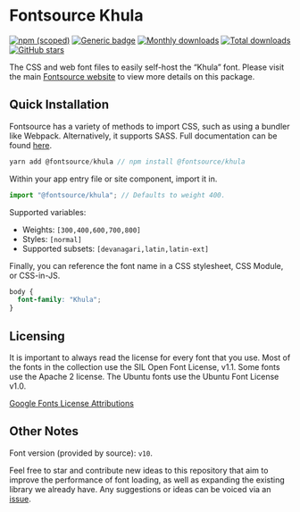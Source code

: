 # Fontsource Khula

[![npm (scoped)](https://img.shields.io/npm/v/@fontsource/khula?color=brightgreen)](https://www.npmjs.com/package/@fontsource/khula) [![Generic badge](https://img.shields.io/badge/fontsource-passing-brightgreen)](https://github.com/fontsource/fontsource) [![Monthly downloads](https://badgen.net/npm/dm/@fontsource/khula)](https://github.com/fontsource/fontsource) [![Total downloads](https://badgen.net/npm/dt/@fontsource/khula)](https://github.com/fontsource/fontsource) [![GitHub stars](https://img.shields.io/github/stars/fontsource/fontsource.svg?style=social&label=Star)](https://github.com/fontsource/fontsource/stargazers)

The CSS and web font files to easily self-host the “Khula” font. Please visit the main [Fontsource website](https://fontsource.org/fonts/khula) to view more details on this package.

## Quick Installation

Fontsource has a variety of methods to import CSS, such as using a bundler like Webpack. Alternatively, it supports SASS. Full documentation can be found [here](https://fontsource.org/docs/introduction).

```javascript
yarn add @fontsource/khula // npm install @fontsource/khula
```

Within your app entry file or site component, import it in.

```javascript
import "@fontsource/khula"; // Defaults to weight 400.
```

Supported variables:

- Weights: `[300,400,600,700,800]`
- Styles: `[normal]`
- Supported subsets: `[devanagari,latin,latin-ext]`

Finally, you can reference the font name in a CSS stylesheet, CSS Module, or CSS-in-JS.

```css
body {
  font-family: "Khula";
}
```

## Licensing

It is important to always read the license for every font that you use.
Most of the fonts in the collection use the SIL Open Font License, v1.1. Some fonts use the Apache 2 license. The Ubuntu fonts use the Ubuntu Font License v1.0.

[Google Fonts License Attributions](https://fonts.google.com/attribution)

## Other Notes

Font version (provided by source): `v10`.

Feel free to star and contribute new ideas to this repository that aim to improve the performance of font loading, as well as expanding the existing library we already have. Any suggestions or ideas can be voiced via an [issue](https://github.com/fontsource/fontsource/issues).
